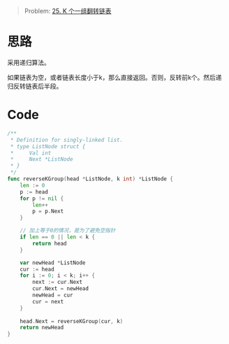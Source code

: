 
> Problem: [25. K 个一组翻转链表](https://leetcode.cn/problems/reverse-nodes-in-k-group/description/)

# 思路

采用递归算法。

如果链表为空，或者链表长度小于k，那么直接返回。否则，反转前k个。然后递归反转链表后半段。



# Code
```go
/**
 * Definition for singly-linked list.
 * type ListNode struct {
 *     Val int
 *     Next *ListNode
 * }
 */
func reverseKGroup(head *ListNode, k int) *ListNode {
	len := 0
	p := head
	for p != nil {
		len++
		p = p.Next
	}

    // 加上等于0的情况，是为了避免空指针
	if len == 0 || len < k {
		return head
	}

	var newHead *ListNode
	cur := head
	for i := 0; i < k; i++ {
		next := cur.Next
		cur.Next = newHead
		newHead = cur
		cur = next
	}
	
	head.Next = reverseKGroup(cur, k)
	return newHead
}
```
